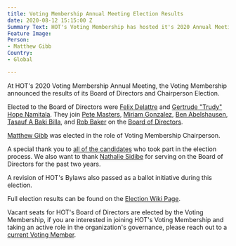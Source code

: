 ```yaml
---
title: Voting Membership Annual Meeting Election Results
date: 2020-08-12 15:15:00 Z
Summary Text: HOT's Voting Membership has hosted it's 2020 Annual Meeting
Feature Image:
Person:
- Matthew Gibb
Country:
- Global

---
```


At HOT's 2020 Voting Membership Annual Meeting, the Voting Membership announced the results of its Board of Directors and Chairperson Election.

Elected to the Board of Directors were [Felix Delattre](https://www.hotosm.org/people/felix-delattre/) and [Gertrude "Trudy" Hope Namitala](https://www.hotosm.org/people/gertrude-trudy-hope-namitala/). They join [Pete Masters](https://www.hotosm.org/people/pete-masters/), [Miriam Gonzalez](https://www.hotosm.org/people/miriam-gonzalez/), [Ben Abelshausen](https://www.hotosm.org/people/ben-abelshausen/), [Tasauf A Baki Billa](https://www.hotosm.org/people/tasauf-a-baki-billah-ribin/), and [Rob Baker](https://www.hotosm.org/people/rob-baker/) on the [Board of Directors](https://www.hotosm.org/board).

[Matthew Gibb](https://www.hotosm.org/people/matthew-gibb/) was elected in the role of Voting Membership Chairperson.

A special thank you to [all of the candidates](https://wiki.openstreetmap.org/wiki/Humanitarian_OSM_Team/Board_Elections_2020#Nominations_for_Humanitarian_OpenStreetMap_Team_Board_of_Directors) who took part in the election process. We also want to thank [Nathalie Sidibe](https://www.hotosm.org/people/nathalie-sidibe/) for serving on the Board of Directors for the past two years.

A revision of HOT's Bylaws also passed as a ballot initiative during this election.

Full election results can be found on the [Election Wiki Page](https://wiki.openstreetmap.org/wiki/Humanitarian_OSM_Team/Board_Elections_2020).

Vacant seats for HOT's Board of Directors are elected by the Voting Membership, if you are interested in joining HOT's Voting Membership and taking an active role in the organization's governance, please reach out to a [current Voting Member](https://www.hotosm.org/voting-members).
